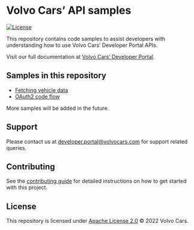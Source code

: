 # Volvo Cars’ API samples

[![License](https://img.shields.io/badge/License-Apache%202.0-blue.svg)](https://github.com/volvo-cars/developer-portal-api-samples/blob/main/LICENSE.md)

This repository contains code samples to assist developers with understanding how to use Volvo Cars’ Developer Portal APIs.

Visit our full documentation at [Volvo Cars’ Developer Portal](https://developer.volvocars.com/apis).

## Samples in this repository

- [Fetching vehicle data](/connected-vehicle-fetch-sample)
- [OAuth2 code flow](/oauth2-code-flow-sample)

More samples will be added in the future.

## Support

Please contact us at developer.portal@volvocars.com for support related queries.

## Contributing

See the [contributing guide](CONTRIBUTING.md) for detailed instructions on how to get started with this project.

## License

This repository is licensed under [Apache License 2.0](LICENSE) © 2022 Volvo Cars.

